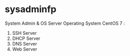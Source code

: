 # sysadminfp
System Admin &amp; OS Server
Operating System CentOS 7 :
  1. SSH Server
  2. DHCP Server
  3. DNS Server
  4. Web Server 
